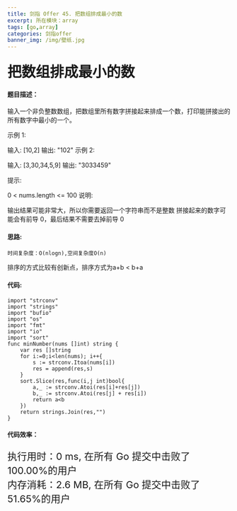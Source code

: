 ```yaml
---
title: 剑指 Offer 45. 把数组排成最小的数
excerpt: 所在模块：array
tags: [go,array]
categories: 剑指offer
banner_img: /img/壁纸.jpg
---
```


### <font size=6px>把数组排成最小的数</font>

#### 题目描述：

输入一个非负整数数组，把数组里所有数字拼接起来排成一个数，打印能拼接出的所有数字中最小的一个。

 

示例 1:

输入: [10,2]
输出: "102"
示例 2:

输入: [3,30,34,5,9]
输出: "3033459"


提示:

0 < nums.length <= 100
说明:

输出结果可能非常大，所以你需要返回一个字符串而不是整数
拼接起来的数字可能会有前导 0，最后结果不需要去掉前导 0

#### 思路:

```
时间复杂度：O(nlogn),空间复杂度O(n)
```

排序的方式比较有创新点，排序方式为a+b < b+a

#### 代码:

```golang
import "strconv"
import "strings"
import "bufio"
import "os"
import "fmt"
import "io"
import "sort"
func minNumber(nums []int) string {
    var res []string
    for i:=0;i<len(nums); i++{
        s := strconv.Itoa(nums[i])
        res = append(res,s)
    }
    sort.Slice(res,func(i,j int)bool{
        a,_ := strconv.Atoi(res[i]+res[j])
        b,_ := strconv.Atoi(res[j] + res[i])
        return a<b
    })
    return strings.Join(res,"")
}
```

#### 代码效率：

<p class="note note-primary"; style="font-size:22px">
   执行用时：0 ms, 在所有 Go 提交中击败了100.00%的用户<br>
   内存消耗：2.6 MB, 在所有 Go 提交中击败了51.65%的用户
</p>
